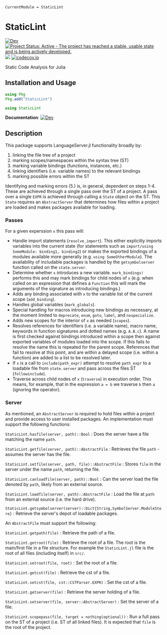 ```@meta
CurrentModule = StaticLint
```

# StaticLint

[![Dev](https://img.shields.io/badge/docs-dev-blue.svg)](https://www.julia-vscode.org/StaticLint.jl/dev)
[![Project Status: Active - The project has reached a stable, usable state and is being actively developed.](http://www.repostatus.org/badges/latest/active.svg)](http://www.repostatus.org/#active)
![](https://github.com/julia-vscode/StaticLint.jl/workflows/Run%20CI%20on%20master/badge.svg)
[![codecov.io](http://codecov.io/github/julia-vscode/StaticLint.jl/coverage.svg?branch=master)](http://codecov.io/github/julia-vscode/StaticLint.jl?branch=master)


Static Code Analysis for Julia

## Installation and Usage
```julia
using Pkg
Pkg.add("StaticLint")
```
```julia
using StaticLint
```
**Documentation**: [![Dev](https://img.shields.io/badge/docs-dev-blue.svg)](https://www.julia-vscode.org/StaticLint.jl/dev)

## Description
This package supports LanguageServer.jl functionality broadly by:

1. linking the file tree of a project
2. marking scopes/namespaces within the syntax tree (ST)
3. marking variable bindings (functions, instances, etc.)
4. linking identifiers (i.e. variable names) to the relevant bindings
5. marking possible errors within the ST

Identifying and marking errors (5.) is, in general, dependent on steps 1-4. These are achieved through a single pass over the ST of a project. A pass over a single `EXPR` is achieved through calling a `State` object on the ST. This `State` requires an `AbstractServer` that determines how files within a project are loaded and makes packages available for loading.


### Passes
For a given experssion `x` this pass will:

* Handle import statements (`resolve_import`). This either explicitly imports variables into the current state (for statements such as `import/using SomeModule: binding1, binding2`) or makes the exported bindings of a modules available more generally (e.g. `using SomeOtherModule`). The availability of includable packages is handled by the `getsymbolserver` function called on the `state.server`.
* Determine whether `x` introduces a new variable. `mark_bindings!` performs this and may mark bindings for child nodes of `x` (e.g. when called on an expression that defines a `Function` this will mark the arguments of the signature as introducing bindings.)
* Adds any binding associated with `x` to the variable list of the current scope (`add_binding`).
* Handles global variables (`mark_globals`).
* Special handling for macros introducing new bindings as necessary, at the moment limited to `deprecate`, `enum`, `goto`, `label`, and `nospecialize`.
* Adds new scopes for the interior of `x` as needed (`scopes`).
* Resolves references for identifiers (i.e. a variable name), macro name, keywords in function signatures and dotted names (e.g. `A.B.c`). A name is first checked against bindings introduced within a scope then against exported variables of modules loaded into the scope. If this fails to resolve the name this is repeated for the parent scope. References that fail to resolve at this point, and are within a delayed scope (i.e. within a function) are added to a list to be resolved later.
* If `x` is a call to `include(path_expr)` attempt to resolve `path_expr` to a loadable file from `state.server` and pass across the files ST (`followinclude`).
* Traverse across child nodes of `x` (`traverse`) in execution order. This means, for example, that in the expression `a = b` we traverse `b` then `a` (ignoring the operator).

### Server
As mentioned, an `AbstractServer` is required to hold files within a project and provide access to user installed packages. An implementation must support the following functions:

`StaticLint.hasfile(server, path)::Bool` : Does the server have a file matching the name `path`.

`StaticLint.getfile(server, path)::AbstractFile` : Retrieves the file `path` - assumes the server has the file.

`StaticLint.setfile(server, path, file)::AbstractFile` : Stores `file` in the server under the name `path`, returning the file.

`StaticLint.canloadfile(server, path)::Bool` : Can the server load the file denoted by `path`, likely from an external source.

`StaticLint.loadfile(server, path)::AbstractFile` : Load the file at `path` from an external source (i.e. the hard drive).

`StaticLint.getsymbolserver(server)::Dict{String,SymbolServer.ModuleStore}` : Retrieve the server's depot of loadable packages.

An `AbstractFile` must support the following:

`StaticLint.getpath(file)` : Retrieve the path of a file.

`StaticLint.getroot(file)` : Retrieve the root of a file. The root is the main/first file in a file structure. For example the `StaticLint.jl` file is the root of all files (including itself) in `src/`.

`StaticLint.setroot(file, root)` : Set the root of a file.

`StaticLint.getcst(file)` : Retrieve the cst of a file.

`StaticLint.setcst(file, cst::CSTParser.EXPR)` : Set the cst of a file.

`StaticLint.getserver(file)` : Retrieve the server holding of a file.

`StaticLint.setserver(file, server::AbstractServer)` : Set the server of a file.

`StaticLint.scopepass(file, target = nothing(optional))` : Run a full pass on the ST of a project (i.e. ST of all linked files). It is expected that `file` is the root of the project.
